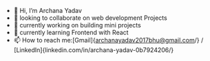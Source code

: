 - 👋 Hi, I’m Archana Yadav
- 👀 looking to collaborate on web development Projects
- 🌱 currently working on building mini projects
- 💞️ currently learning Frontend with React
- 📫 How to reach me:[Gmail]{archanayadav2017bhu@gmail.com/} / [LinkedIn]{linkedin.com/in/archana-yadav-0b7924206/}
<!---
yadavarchana123/yadavarchana123 is a ✨ special ✨ repository because its `README.md` (this file) appears on your GitHub profile.
You can click the Preview link to take a look at your changes.
--->
